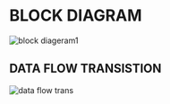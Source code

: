 # BLOCK DIAGRAM


![block diageram1](https://user-images.githubusercontent.com/86227942/164773948-3589bf39-4ee1-4181-adb7-d415ae829aed.png)

## DATA FLOW TRANSISTION

![data flow trans](https://user-images.githubusercontent.com/86227942/164778002-ec9717f8-8aa1-4551-ba98-1e8b584fef0b.png)
